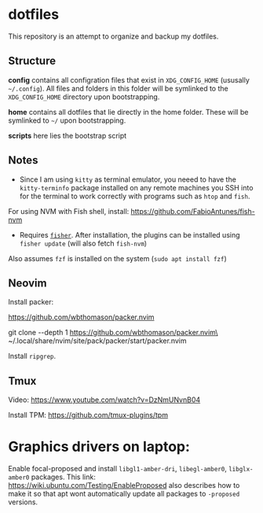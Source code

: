 # dotfiles

This repository is an attempt to organize and backup my dotfiles. 

## Structure

**config** contains all configration files that exist in `XDG_CONFIG_HOME` (ususally `~/.config`). All files and folders in this folder will be symlinked to the `XDG_CONFIG_HOME` directory upon bootstrapping.

**home** contains all dotfiles that lie directly in the home folder. These will be symlinked to `~/` upon bootstrapping.

**scripts** here lies the bootstrap script

## Notes

* Since I am using `kitty` as terminal emulator, you neeed to have the `kitty-terminfo` package installed on any remote machines you SSH into for the terminal to work correctly with programs such as `htop` and `fish`.

For using NVM with Fish shell, install: https://github.com/FabioAntunes/fish-nvm
- Requires [`fisher`](https://github.com/jorgebucaran/fisher). After installation, the plugins can be installed using `fisher update` (will also fetch `fish-nvm`)

Also assumes `fzf` is installed on the system (`sudo apt install fzf`)

## Neovim
Install packer:

https://github.com/wbthomason/packer.nvim

 git clone --depth 1 https://github.com/wbthomason/packer.nvim\
 ~/.local/share/nvim/site/pack/packer/start/packer.nvim


Install `ripgrep`.
## Tmux

Video: https://www.youtube.com/watch?v=DzNmUNvnB04

Install TPM: https://github.com/tmux-plugins/tpm


# Graphics drivers on laptop:

Enable focal-proposed and install `libgl1-amber-dri`, `libegl-amber0`, `libglx-amber0` packages.
This link: https://wiki.ubuntu.com/Testing/EnableProposed also describes how to make it so that apt wont automatically update all packages to `-proposed` versions.
